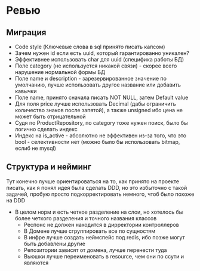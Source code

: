 # Ревью

## Миграция

- Code style (Ключевые слова в sql принято писать капсом)
- Зачем нужен id если есть uuid, который гарантированно уникален?
- Эффективнее использовать char для uuid (специфика работы БД)
- Поле category (не используется никакой связи) - скорее всего нарушение нормальной формы БД
- Поле name и description - зарезервированное значение по умолчанию, 
лучше использовать другое название или добавить кавычки
- Поле name, принято сначала писать NOT NULL, затем Default value
- Для поля price лучше использовать Decimal (дабы ограничить количество знаков после запятой), 
а также unsigned ибо цена не может быть отрицательной
- Судя по ProductRepository, по category тоже нужен поиск, было бы логично сделать индекс
- Индекс на is_active - абсолютно не эффективен из-за того, что это bool - селективности нет
(можно было бы использовать bitmap, еслиб не mysql)


## Структура и нейминг 
Тут конечно лучше ориентироваться на то, как принято на проекте писать, 
как я понял идея была сделать DDD, но это избыточно с такой задачей, пробую просто подкорректировать немного, 
чтоб было похоже на DDD

- В целом норм и есть четкое разделение на слои, но хотелось бы более четкого разделения и точного названия классов
    - Респонс не должен находится в дирректории контроллеров
    - В Домене лучше сгруппировать все по сущностям
    - В инфре лучше создать неймспейс под redis, ибо позже могут быть добавлены другие
    - Репозитории зависят от домена, лучше перенести туда
    - Вьюшки лучше переименовать в resource, чем они по ссути и являются
